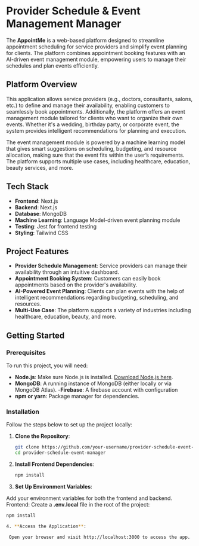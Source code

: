 # Provider Schedule & Event Management Manager

The **AppointMe** is a web-based platform designed to streamline appointment scheduling for service providers and simplify event planning for clients. The platform combines appointment booking features with an AI-driven event management module, empowering users to manage their schedules and plan events efficiently. 

## Platform Overview

This application allows service providers (e.g., doctors, consultants, salons, etc.) to define and manage their availability, enabling customers to seamlessly book appointments. Additionally, the platform offers an event management module tailored for clients who want to organize their own events. Whether it's a wedding, birthday party, or corporate event, the system provides intelligent recommendations for planning and execution.

The event management module is powered by a machine learning model that gives smart suggestions on scheduling, budgeting, and resource allocation, making sure that the event fits within the user’s requirements. The platform supports multiple use cases, including healthcare, education, beauty services, and more.

## Tech Stack

- **Frontend**: Next.js
- **Backend**: Next.js
- **Database**: MongoDB
- **Machine Learning**: Language Model-driven event planning module
- **Testing**: Jest for frontend testing
- **Styling**: Tailwind CSS

## Project Features

- **Provider Schedule Management**: Service providers can manage their availability through an intuitive dashboard.
- **Appointment Booking System**: Customers can easily book appointments based on the provider's availability.
- **AI-Powered Event Planning**: Clients can plan events with the help of intelligent recommendations regarding budgeting, scheduling, and resources.
- **Multi-Use Case**: The platform supports a variety of industries including healthcare, education, beauty, and more.

## Getting Started

### Prerequisites

To run this project, you will need:

- **Node.js**: Make sure Node.js is installed. [Download Node.js here](https://nodejs.org/).
- **MongoDB**: A running instance of MongoDB (either locally or via MongoDB Atlas).
-**Firebase**: A firebase account with configuration
- **npm or yarn**: Package manager for dependencies.

### Installation

Follow the steps below to set up the project locally:

1. **Clone the Repository**:

   ```bash
   git clone https://github.com/your-username/provider-schedule-event-manager.git
   cd provider-schedule-event-manager
2. **Install Frontend Dependencies**:
    ```bash
    npm install

3. **Set Up Environment Variables**:

 Add your environment variables for both the frontend and backend.
 Frontend: Create a **.env.local** file in the root of the project:
   
   ```bash
   npm install

4. **Access the Application**:

    Open your browser and visit http://localhost:3000 to access the app.
